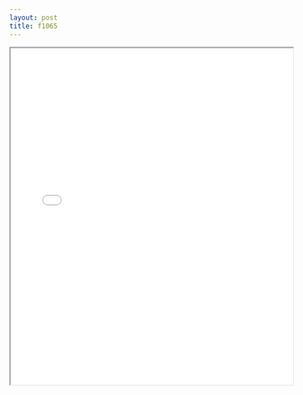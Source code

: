 ```yaml
---
layout: post
title: f1065
---
```


<div class="pdf-container">
<iframe src="ea/assets/pdfs/f1065.pdf" height="600" width="100%" allowFullScreen="true"></iframe>
</div>

